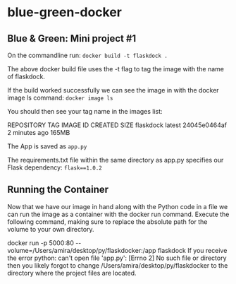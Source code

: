 # blue-green-docker
## Blue &amp; Green: Mini project #1

On the commandline run: `docker build -t flaskdock .`

The above docker build file uses the -t flag to tag the image with the name of flaskdock.

If the build worked successfully we can see the image in with the docker image ls command: `docker image ls`

You should then see your tag name in the images list:

REPOSITORY          TAG                 IMAGE ID            CREATED             SIZE
flaskdock           latest              24045e0464af        2 minutes ago       165MB

The App is saved as `app.py`

The requirements.txt file within the same directory as app.py specifies our Flask dependency: `flask==1.0.2`


## Running the Container
Now that we have our image in hand along with the Python code in a file we can run the image as a container with the docker run command. Execute the following command, making sure to replace the absolute path for the volume to your own directory.

docker run -p 5000:80 --volume=/Users/amira/desktop/py/flaskdocker:/app flaskdock
If you receive the error python: can't open file 'app.py': [Errno 2] No such file or directory then you likely forgot to change /Users/amira/desktop/py/flaskdocker to the directory where the project files are located.
